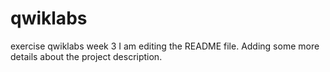 # qwiklabs
exercise qwiklabs week 3
I am editing the README file. Adding some more details about the project description.
